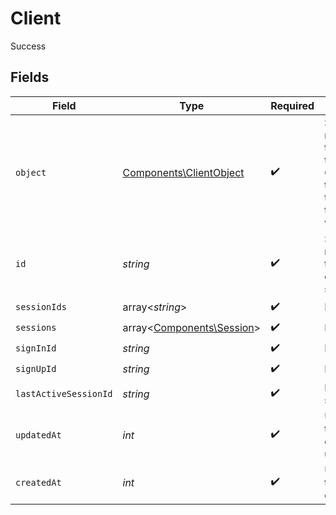 # Client

Success


## Fields

| Field                                                                                  | Type                                                                                   | Required                                                                               | Description                                                                            |
| -------------------------------------------------------------------------------------- | -------------------------------------------------------------------------------------- | -------------------------------------------------------------------------------------- | -------------------------------------------------------------------------------------- |
| `object`                                                                               | [Components\ClientObject](../../Models/Components/ClientObject.md)                     | :heavy_check_mark:                                                                     | String representing the object's type. Objects of the same type share the same value.<br/> |
| `id`                                                                                   | *string*                                                                               | :heavy_check_mark:                                                                     | String representing the identifier of the session.<br/>                                |
| `sessionIds`                                                                           | array<*string*>                                                                        | :heavy_check_mark:                                                                     | N/A                                                                                    |
| `sessions`                                                                             | array<[Components\Session](../../Models/Components/Session.md)>                        | :heavy_check_mark:                                                                     | N/A                                                                                    |
| `signInId`                                                                             | *string*                                                                               | :heavy_check_mark:                                                                     | N/A                                                                                    |
| `signUpId`                                                                             | *string*                                                                               | :heavy_check_mark:                                                                     | N/A                                                                                    |
| `lastActiveSessionId`                                                                  | *string*                                                                               | :heavy_check_mark:                                                                     | Last active session_id.<br/>                                                           |
| `updatedAt`                                                                            | *int*                                                                                  | :heavy_check_mark:                                                                     | Unix timestamp of last update.<br/>                                                    |
| `createdAt`                                                                            | *int*                                                                                  | :heavy_check_mark:                                                                     | Unix timestamp of creation.<br/>                                                       |